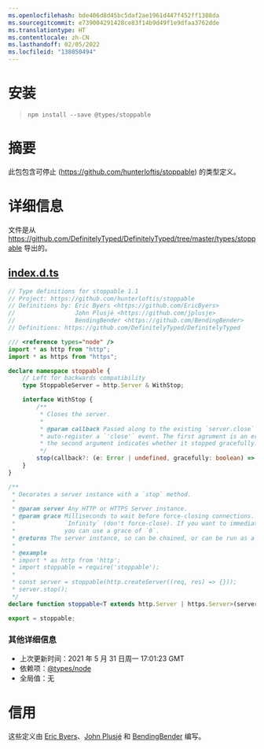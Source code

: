 ```yaml
---
ms.openlocfilehash: bde406d8d45bc5daf2ae1961d447f452ff1308da
ms.sourcegitcommit: e739004291428ce83f14b9d49f1e9dfaa3762dde
ms.translationtype: HT
ms.contentlocale: zh-CN
ms.lasthandoff: 02/05/2022
ms.locfileid: "138050494"
---
```

# <a name="installation"></a>安装
> `npm install --save @types/stoppable`

# <a name="summary"></a>摘要
此包包含可停止 (https://github.com/hunterloftis/stoppable) 的类型定义。

# <a name="details"></a>详细信息
文件是从 https://github.com/DefinitelyTyped/DefinitelyTyped/tree/master/types/stoppable 导出的。
## <a name="indexdts"></a>[index.d.ts](https://github.com/DefinitelyTyped/DefinitelyTyped/tree/master/types/stoppable/index.d.ts)
````ts
// Type definitions for stoppable 1.1
// Project: https://github.com/hunterloftis/stoppable
// Definitions by: Eric Byers <https://github.com/EricByers>
//                 John Plusjé <https://github.com/jplusje>
//                 BendingBender <https://github.com/BendingBender>
// Definitions: https://github.com/DefinitelyTyped/DefinitelyTyped

/// <reference types="node" />
import * as http from "http";
import * as https from "https";

declare namespace stoppable {
    // Left for backwards compatibility
    type StoppableServer = http.Server & WithStop;

    interface WithStop {
        /**
         * Closes the server.
         *
         * @param callback Passed along to the existing `server.close` function to
         * auto-register a `'close'` event. The first agrument is an error, and
         * the second argument indicates whether it stopped gracefully.
         */
        stop(callback?: (e: Error | undefined, gracefully: boolean) => any): void;
    }
}

/**
 * Decorates a server instance with a `stop` method.
 *
 * @param server Any HTTP or HTTPS Server instance.
 * @param grace Milliseconds to wait before force-closing connections. Defaults to
 *              `Infinity` (don't force-close). If you want to immediately kill all sockets
 *              you can use a grace of `0`.
 * @returns The server instance, so can be chained, or can be run as a standalone statement.
 *
 * @example
 * import * as http from 'http';
 * import stoppable = require('stoppable');
 *
 * const server = stoppable(http.createServer((req, res) => {}));
 * server.stop();
 */
declare function stoppable<T extends http.Server | https.Server>(server: T, grace?: number): T & stoppable.WithStop;

export = stoppable;

````

### <a name="additional-details"></a>其他详细信息
 * 上次更新时间：2021 年 5 月 31 日周一 17:01:23 GMT
 * 依赖项：[@types/node](https://npmjs.com/package/@types/node)
 * 全局值：无

# <a name="credits"></a>信用
这些定义由 [Eric Byers](https://github.com/EricByers)、[John Plusjé](https://github.com/jplusje) 和 [BendingBender](https://github.com/BendingBender) 编写。
